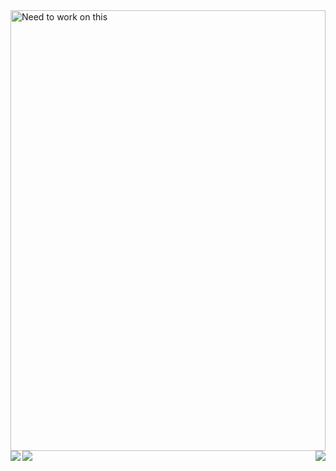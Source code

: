 ﻿<div>
  <img
    width="100%"
    height="705px"
    src="assets/images/full.svg"
    alt="Need to work on this"
  />
</div>

<picture>
  <source media="(prefers-color-scheme: dark)" srcset="https://dsrs-github-readme-stats.vercel.app/api?username=DanielSRS&amp;count_private=true&amp;show_icons=true&amp;bg_color=00000000&amp;border_radius=0&amp;hide_border=false&amp;title_color=fff&amp;text_color=fff&amp;icon_color=fff&amp;line_height=25&amp;card_width=450px&amp;hide_title=false">
  <img
   align="left"
   src="https://dsrs-github-readme-stats.vercel.app/api?username=DanielSRS&amp;count_private=true&amp;show_icons=true&amp;bg_color=00000000&amp;border_radius=0&amp;hide_border=false&amp;title_color=000&amp;text_color=000&amp;icon_color=000&amp;line_height=25&amp;card_width=450px&amp;hide_title=false"
 />
</picture>
<picture>
  <source media="(prefers-color-scheme: dark)" srcset="https://dsrs-github-readme-stats.vercel.app/api/top-langs/?username=DanielSRS&amp;layout=compact&amp;langs_count=10&amp;show_icons=true&amp;bg_color=00000000&amp;border_radius=0&amp;hide_border=false&amp;title_color=fff&amp;text_color=fff&amp;icon_color=fff&amp;card_width=450px&amp;line_height=25&amp;hide_title=false">
  <img
   align="right"
   src="https://dsrs-github-readme-stats.vercel.app/api/top-langs/?username=DanielSRS&amp;layout=compact&amp;langs_count=10&amp;show_icons=true&amp;bg_color=00000000&amp;border_radius=0&amp;hide_border=false&amp;title_color=000&amp;text_color=000&amp;icon_color=000&amp;card_width=450px&amp;line_height=25&amp;hide_title=false"
 />
</picture>
<picture>
  <source media="(prefers-color-scheme: dark)" srcset="https://dsrs-github-readme-stats.vercel.app/api/wakatime?username=DanielSRS&range=last_7_days&langs_count=10&layout=compact&show_icons=true&bg_color=00000000&border_radius=0&hide_border=false&text_color=fff&icon_color=fff&card_width=450px&line_height=25&amp;title_color=fff&hide_title=false">
  <img
   align="left"
   src="https://dsrs-github-readme-stats.vercel.app/api/wakatime?username=DanielSRS&range=last_7_days&langs_count=10&layout=compact&show_icons=true&bg_color=00000000&border_radius=0&hide_border=false&text_color=000&icon_color=000&card_width=450px&line_height=25&amp;title_color=000&hide_title=false"
 />
</picture>

<!-- ![Github stats - light](https://dsrs-github-readme-stats.vercel.app/api?username=DanielSRS&amp;count_private=true&amp;show_icons=true&amp;bg_color=00000000&amp;border_radius=0&amp;hide_border=true&amp;title_color=000&amp;text_color=000&amp;icon_color=000&amp;line_height=25&amp;card_width=450px&amp;hide_title=true#gh-light-mode-only)

![Github stats - dark](https://dsrs-github-readme-stats.vercel.app/api?username=DanielSRS&amp;count_private=true&amp;show_icons=true&amp;bg_color=00000000&amp;border_radius=0&amp;hide_border=true&amp;title_color=fff&amp;text_color=fff&amp;icon_color=fff&amp;line_height=25&amp;card_width=450px&amp;hide_title=true#gh-dark-mode-only)

![top langs - light](https://dsrs-github-readme-stats.vercel.app/api/top-langs/?username=DanielSRS&amp;layout=compact&amp;langs_count=10&amp;show_icons=true&amp;bg_color=00000000&amp;border_radius=0&amp;hide_border=true&amp;title_color=000&amp;text_color=000&amp;icon_color=000&amp;card_width=450px&amp;line_height=25&amp;hide_title=true#gh-light-mode-only)

![top langs - dark](https://dsrs-github-readme-stats.vercel.app/api/top-langs/?username=DanielSRS&amp;layout=compact&amp;langs_count=10&amp;show_icons=true&amp;bg_color=00000000&amp;border_radius=0&amp;hide_border=true&amp;title_color=fff&amp;text_color=fff&amp;icon_color=fff&amp;card_width=450px&amp;line_height=25&amp;hide_title=true#gh-dark-mode-only)

![wakatime - light](https://dsrs-github-readme-stats.vercel.app/api/wakatime?username=DanielSRS&range=last_7_days&langs_count=10&layout=compact&show_icons=true&bg_color=00000000&border_radius=0&hide_border=true&text_color=000&icon_color=000&card_width=450px&line_height=25&hide_title=true#gh-light-mode-only)

![wakatime - dark](https://dsrs-github-readme-stats.vercel.app/api/wakatime?username=DanielSRS&range=last_7_days&langs_count=10&layout=compact&show_icons=true&bg_color=00000000&border_radius=0&hide_border=true&text_color=fff&icon_color=fff&card_width=450px&line_height=25&hide_title=true#gh-dark-mode-only) -->
